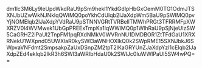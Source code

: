 dm1lc3M6Ly9leUpoWkdRaU9pSm9hekl1YkdGdlpHbGxOemM0TG1OdmJTSXNJbUZwWkNJNklqQWlMQ0poYkhCdUlqb2lJaXdpWm5BaU9pSWlMQ0pvYjNOMElqb2lJaXdpYVdRaU9pSTNNVGRtTVRBellTMWhPRGt3TFRRMFpXWXRZV0l4WVMwek1UbGpPREExTmpKa1lqWWlMQ0p1WlhRaU9pSjNjeUlzSW5CaGRHZ2lPaUl2TnpFM1pqRXdNMkV0WVRnNU1DMDBOR1ZtTFdGaU1XRXRNekU1WXpnd05UWXlaR0kySWl3aWNHOXlkQ0k2SWpRME15SXNJbkJ6SWpvaVNFdmt2SmpsakpZaUxDSnpZM2tpT2lKaGRYUnZJaXdpYzI1cElqb2lJaXdpZEd4eklqb2lkR3h6SWl3aWRIbHdaU0k2SWlJc0luWWlPaUl5SW4wPQ==
